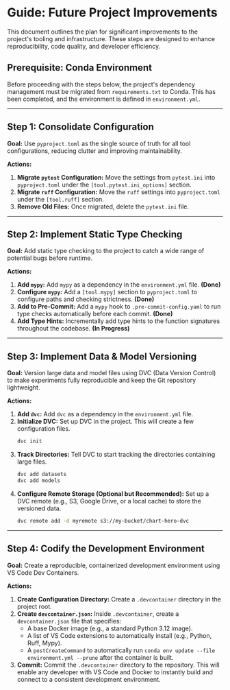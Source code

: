 # Guide: Future Project Improvements

This document outlines the plan for significant improvements to the project's tooling and infrastructure. These steps are designed to enhance reproducibility, code quality, and developer efficiency.

## Prerequisite: Conda Environment

Before proceeding with the steps below, the project's dependency management must be migrated from `requirements.txt` to Conda. This has been completed, and the environment is defined in `environment.yml`.

---

## Step 1: Consolidate Configuration

**Goal:** Use `pyproject.toml` as the single source of truth for all tool configurations, reducing clutter and improving maintainability.

**Actions:**

1.  **Migrate `pytest` Configuration:** Move the settings from `pytest.ini` into `pyproject.toml` under the `[tool.pytest.ini_options]` section.
2.  **Migrate `ruff` Configuration:** Move the `ruff` settings into `pyproject.toml` under the `[tool.ruff]` section.
3.  **Remove Old Files:** Once migrated, delete the `pytest.ini` file.

---

## Step 2: Implement Static Type Checking

**Goal:** Add static type checking to the project to catch a wide range of potential bugs before runtime.

**Actions:**

1.  **Add `mypy`:** Add `mypy` as a dependency in the `environment.yml` file. **(Done)**
2.  **Configure `mypy`:** Add a `[tool.mypy]` section to `pyproject.toml` to configure paths and checking strictness. **(Done)**
3.  **Add to Pre-Commit:** Add a `mypy` hook to `.pre-commit-config.yaml` to run type checks automatically before each commit. **(Done)**
4.  **Add Type Hints:** Incrementally add type hints to the function signatures throughout the codebase. **(In Progress)**

---

## Step 3: Implement Data & Model Versioning

**Goal:** Version large data and model files using DVC (Data Version Control) to make experiments fully reproducible and keep the Git repository lightweight.

**Actions:**

1.  **Add `dvc`:** Add `dvc` as a dependency in the `environment.yml` file.
2.  **Initialize DVC:** Set up DVC in the project. This will create a few configuration files.
    ```bash
    dvc init
    ```
3.  **Track Directories:** Tell DVC to start tracking the directories containing large files.
    ```bash
    dvc add datasets
    dvc add models
    ```
4.  **Configure Remote Storage (Optional but Recommended):** Set up a DVC remote (e.g., S3, Google Drive, or a local cache) to store the versioned data.
    ```bash
    dvc remote add -d myremote s3://my-bucket/chart-hero-dvc
    ```

---

## Step 4: Codify the Development Environment

**Goal:** Create a reproducible, containerized development environment using VS Code Dev Containers.

**Actions:**

1.  **Create Configuration Directory:** Create a `.devcontainer` directory in the project root.
2.  **Create `devcontainer.json`:** Inside `.devcontainer`, create a `devcontainer.json` file that specifies:
    *   A base Docker image (e.g., a standard Python 3.12 image).
    *   A list of VS Code extensions to automatically install (e.g., Python, Ruff, Mypy).
    *   A `postCreateCommand` to automatically run `conda env update --file environment.yml --prune` after the container is built.
3.  **Commit:** Commit the `.devcontainer` directory to the repository. This will enable any developer with VS Code and Docker to instantly build and connect to a consistent development environment.
